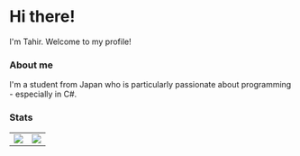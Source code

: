 # Hi there!
I'm Tahir. Welcome to my profile!

### About me
I'm a student from Japan who is particularly passionate about programming - especially in C#.

### Stats 

<table>
  <tr>
    <td align="center" style="padding=0;width=50%;">
      <img src="https://github-readme-stats.vercel.app/api/?username=pastc&show_icons=true&hide_border=true&hide_title=true&theme=dracula" />
    </td>
    <td align="center" style="padding=0;width=50%;">
      <img src="https://github-readme-stats.vercel.app/api/top-langs/?username=pastc&layout=compact&show_icons=true&hide_border=true&count_private=true&theme=dracula" />
    </td>
  </tr>
</table>

